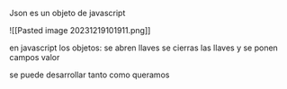 
Json es un objeto de javascript

![[Pasted image 20231219101911.png]]

en javascript los objetos: se abren llaves se cierras las llaves y se ponen campos valor

se puede desarrollar tanto como queramos